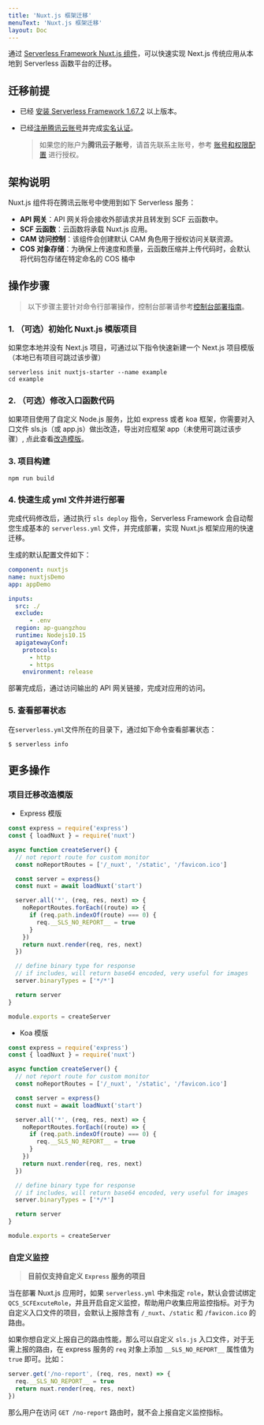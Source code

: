 ```yaml
---
title: 'Nuxt.js 框架迁移'
menuText: 'Nuxt.js 框架迁移'
layout: Doc
---
```


通过 [Serverless Framework Nuxt.js 组件](https://github.com/serverless-components/tencent-nuxtjs)，可以快速实现 Next.js 传统应用从本地到 Serverless 函数平台的迁移。

## 迁移前提

- 已经 [安装 Serverless Framework 1.67.2](../quickstart/installation) 以上版本。
- 已经[注册腾讯云账号](https://cloud.tencent.com/document/product/378/17985)并完成[实名认证](https://cloud.tencent.com/document/product/378/10495)。

  > 如果您的账户为**腾讯云子账号**，请首先联系主账号，参考 [账号和权限配置](../quickstart/credential) 进行授权。

## 架构说明

Nuxt.js 组件将在腾讯云账号中使用到如下 Serverless 服务：

- **API 网关**：API 网关将会接收外部请求并且转发到 SCF 云函数中。
- **SCF 云函数**：云函数将承载 Nuxt.js 应用。
- **CAM 访问控制**：该组件会创建默认 CAM 角色用于授权访问关联资源。
- **COS 对象存储**：为确保上传速度和质量，云函数压缩并上传代码时，会默认将代码包存储在特定命名的 COS 桶中

## 操作步骤
> 以下步骤主要针对命令行部署操作，控制台部署请参考[控制台部署指南](./console)。

### 1. （可选）初始化 Nuxt.js 模版项目
如果您本地并没有 Next.js 项目，可通过以下指令快速新建一个 Next.js 项目模版（本地已有项目可跳过该步骤）
```
serverless init nuxtjs-starter --name example
cd example
```

### 2. （可选）修改入口函数代码
如果项目使用了自定义 Node.js 服务，比如 express 或者 koa 框架，你需要对入口文件 sls.js（或 app.js）做出改造，导出对应框架 app（未使用可跳过该步骤）, 点此查看[改造模版](#1)。

### 3. 项目构建
```
npm run build
```

### 4. 快速生成 yml 文件并进行部署

完成代码修改后，通过执行 `sls deploy` 指令，Serverless Framework 会自动帮您生成基本的 `serverless.yml` 文件，并完成部署，实现 Nuxt.js 框架应用的快速迁移。

生成的默认配置文件如下：
```yml
component: nuxtjs
name: nuxtjsDemo
app: appDemo

inputs:
  src: ./
  exclude:
      - .env
  region: ap-guangzhou
  runtime: Nodejs10.15
  apigatewayConf:
    protocols:
      - http
      - https
    environment: release
```

部署完成后，通过访问输出的 API 网关链接，完成对应用的访问。

### 5. 查看部署状态

在`serverless.yml`文件所在的目录下，通过如下命令查看部署状态：

```
$ serverless info
```

## 更多操作

<span id="1"></span>
### 项目迁移改造模版

- Express 模版

```js
const express = require('express')
const { loadNuxt } = require('nuxt')

async function createServer() {
  // not report route for custom monitor
  const noReportRoutes = ['/_nuxt', '/static', '/favicon.ico']

  const server = express()
  const nuxt = await loadNuxt('start')

  server.all('*', (req, res, next) => {
    noReportRoutes.forEach((route) => {
      if (req.path.indexOf(route) === 0) {
        req.__SLS_NO_REPORT__ = true
      }
    })
    return nuxt.render(req, res, next)
  })

  // define binary type for response
  // if includes, will return base64 encoded, very useful for images
  server.binaryTypes = ['*/*']

  return server
}

module.exports = createServer
```

- Koa 模版
```js
const express = require('express')
const { loadNuxt } = require('nuxt')

async function createServer() {
  // not report route for custom monitor
  const noReportRoutes = ['/_nuxt', '/static', '/favicon.ico']

  const server = express()
  const nuxt = await loadNuxt('start')

  server.all('*', (req, res, next) => {
    noReportRoutes.forEach((route) => {
      if (req.path.indexOf(route) === 0) {
        req.__SLS_NO_REPORT__ = true
      }
    })
    return nuxt.render(req, res, next)
  })

  // define binary type for response
  // if includes, will return base64 encoded, very useful for images
  server.binaryTypes = ['*/*']

  return server
}

module.exports = createServer
```

### 自定义监控

> **目前仅支持自定义 `Express` 服务的项目**

当在部署 Nuxt.js 应用时，如果 `serverless.yml` 中未指定 `role`，默认会尝试绑定 `QCS_SCFExcuteRole`，并且开启自定义监控，帮助用户收集应用监控指标。对于为自定义入口文件的项目，会默认上报除含有 `/_nuxt`、`/static` 和 `/favicon.ico` 的路由。

如果你想自定义上报自己的路由性能，那么可以自定义 `sls.js` 入口文件，对于无需上报的路由，在 express 服务的 `req` 对象上添加 `__SLS_NO_REPORT__` 属性值为 `true` 即可。比如：

```js
server.get('/no-report', (req, res, next) => {
  req.__SLS_NO_REPORT__ = true
  return nuxt.render(req, res, next)
})
```

那么用户在访问 `GET /no-report` 路由时，就不会上报自定义监控指标。


